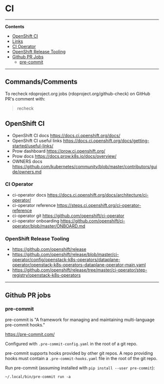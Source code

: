 # CI

***

**Contents**

* [OpenShift CI](#openshift-ci)
* [Links](#links)
* [CI Operator](#ci-operator)
* [OpenShift Release Tooling](#openshift-release-tooling)
* [Github PR Jobs](#github-pr-jobs)
  * [pre-commit](#pre-commit)

***

## Commands/Comments

To recheck rdoproject.org jobs (rdoproject.org/github-check) on GitHub PR's
comment with:

> recheck


## OpenShift CI

* OpenShift CI docs <https://docs.ci.openshift.org/docs/>
* OpenShift CI useful links <https://docs.ci.openshift.org/docs/getting-started/useful-links/>
* Prow dashboard <https://prow.ci.openshift.org/>
* Prow docs <https://docs.prow.k8s.io/docs/overview/>
* OWNERS docs <https://github.com/kubernetes/community/blob/master/contributors/guide/owners.md>

### CI Operator

* ci-operator docs <https://docs.ci.openshift.org/docs/architecture/ci-operator/>
* ci-operator reference <https://steps.ci.openshift.org/ci-operator-reference>
* ci-operator git <https://github.com/openshift/ci-operator>
* ci-operator onboarding <https://github.com/openshift/ci-operator/blob/master/ONBOARD.md>

### OpenShift Release Tooling

* <https://github.com/openshift/release>
* <https://github.com/openshift/release/blob/master/ci-operator/config/openstack-k8s-operators/dataplane-operator/openstack-k8s-operators-dataplane-operator-main.yaml>
* <https://github.com/openshift/release/tree/master/ci-operator/step-registry/openstack-k8s-operators>

***

## Github PR jobs

### pre-commit

pre-commit is "A framework for managing and maintaining multi-language
pre-commit hooks."

<https://pre-commit.com/>

Configured with `.pre-commit-config.yaml` in the root of a git repo.

pre-commit supports hooks provided by other git repos. A repo providing hooks
must contain a `.pre-commit-hooks.yaml` file in the root of the git repo.

Run pre-commit (assuming installed with `pip install --user pre-commit`):

    ~/.local/bin/pre-commit run -a
